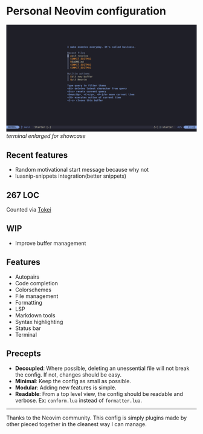 # Personal Neovim configuration


![](./assets/neovim.png)
*terminal enlarged for showcase*

## Recent features
- Random motivational start message because why not
- luasnip-snippets integration(better snippets)

## 267 LOC
Counted via [Tokei](https://github.com/XAMPPRocky/tokei)

## WIP
- Improve buffer management 

## Features
- Autopairs
- Code completion
- Colorschemes
- File management
- Formatting
- LSP
- Markdown tools
- Syntax highlighting
- Status bar
- Terminal

## Precepts
- **Decoupled**: Where possible, deleting an unessential file will not break the config. If not, changes should be easy.
- **Minimal**: Keep the config as small as possible.
- **Modular**: Adding new features is simple.
- **Readable**: From a top level view, the config should be readable and verbose. Ex: `conform.lua` instead of `formatter.lua`.

---

Thanks to the Neovim community. This config is simply plugins made by other pieced together in the cleanest way I can manage.
